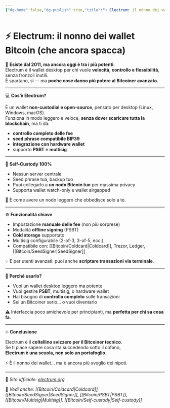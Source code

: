 ```yaml
---
{"dg-home":false,"dg-publish":true,"title":"⚡ Electrum: il nonno dei wallet Bitcoin (che ancora spacca)","tags":["Bitcoin","Wallet","Electrum","Desktop","SelfCustody","PSBT"],"date":"2025-07-09","permalink":"/bitcoin/electrum/","dgPassFrontmatter":true}
---
```



# ⚡ Electrum: il nonno dei wallet Bitcoin (che ancora spacca)

📜 **Esiste dal 2011, ma ancora oggi è tra i più potenti.**  
Electrum è il wallet desktop per chi vuole **velocità, controllo e flessibilità**, senza fronzoli inutili.  
È spartano, sì — ma **poche cose danno più potere al Bitcoiner avanzato.**

---

💻 **Cos’è Electrum?**

È un wallet **non-custodial e open-source**, pensato per desktop (Linux, Windows, macOS).  
Funziona in modo leggero e veloce, **senza dover scaricare tutta la blockchain**, ma ti dà:
- **controllo completo delle fee**
- **seed phrase compatibile BIP39**
- **integrazione con hardware wallet**
- supporto **PSBT** e **multisig**

---

🔐 **Self-Custody 100%**

- Nessun server centrale
- Seed phrase tua, backup tuo
- Puoi collegarlo a **un nodo Bitcoin tuo** per massima privacy
- Supporta wallet watch-only e wallet airgapped

🎯 È come avere un nodo leggero che obbedisce solo a te.

---

⚙️ **Funzionalità chiave**

- Impostazione **manuale delle fee** (non più sorprese)  
- Modalità **offline signing** (PSBT)  
- **Cold storage** supportato  
- Multisig configurabile (2-of-3, 3-of-5, ecc.)  
- Compatibile con: [[Bitcoin/Coldcard\|Coldcard]], Trezor, Ledger, [[Bitcoin/SeedSigner\|SeedSigner]]

💡 E per utenti avanzati: puoi anche **scriptare transazioni via terminale**.

---

🧠 **Perché usarlo?**

- Vuoi un wallet desktop leggero ma potente  
- Vuoi gestire **PSBT**, multisig, o hardware wallet  
- Hai bisogno di **controllo completo** sulle transazioni  
- Sei un Bitcoiner serio… o vuoi diventarlo

⚠️ Interfaccia poco amichevole per principianti, ma **perfetta per chi sa cosa fa**.

---

🔥 **Conclusione**

Electrum è il **coltellino svizzero per il Bitcoiner tecnico**.  
Se ti piace sapere cosa sta succedendo sotto il cofano,  
**Electrum è una scuola, non solo un portafoglio.**

⚡ È il nonno dei wallet… ma è ancora più sveglio dei nipoti.

---

🔗 _Sito ufficiale: [electrum.org](https://electrum.org)_

📎 _Vedi anche: [[Bitcoin/Coldcard\|Coldcard]], [[Bitcoin/SeedSigner\|SeedSigner]], [[Bitcoin/PSBT\|PSBT]], [[Bitcoin/Multisig\|Multisig]], [[Bitcoin/Self-custody\|Self-custody]]_